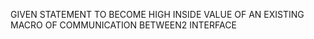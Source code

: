 GIVEN STATEMENT TO BECOME HIGH INSIDE VALUE OF AN EXISTING MACRO OF COMMUNICATION BETWEEN2 INTERFACE
